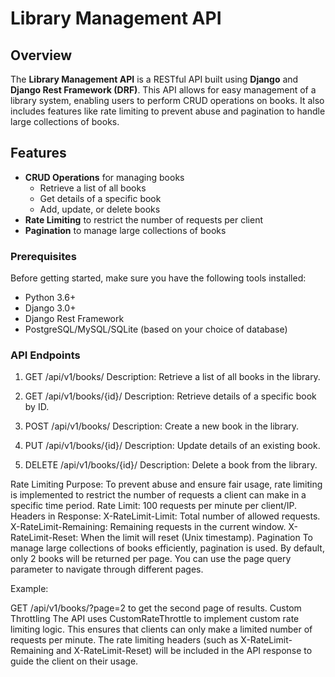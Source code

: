 # Library Management API

## Overview

The **Library Management API** is a RESTful API built using **Django** and **Django Rest Framework (DRF)**. This API allows for easy management of a library system, enabling users to perform CRUD operations on books. It also includes features like rate limiting to prevent abuse and pagination to handle large collections of books.

## Features

- **CRUD Operations** for managing books
  - Retrieve a list of all books
  - Get details of a specific book
  - Add, update, or delete books
- **Rate Limiting** to restrict the number of requests per client
- **Pagination** to manage large collections of books





### Prerequisites

Before getting started, make sure you have the following tools installed:

- Python 3.6+
- Django 3.0+
- Django Rest Framework
- PostgreSQL/MySQL/SQLite (based on your choice of database)


### API Endpoints
1. GET /api/v1/books/
Description: Retrieve a list of all books in the library.

2. GET /api/v1/books/{id}/
Description: Retrieve details of a specific book by ID.

3. POST /api/v1/books/
Description: Create a new book in the library.

4. PUT /api/v1/books/{id}/
Description: Update details of an existing book.

5. DELETE /api/v1/books/{id}/
Description: Delete a book from the library.

Rate Limiting
Purpose: To prevent abuse and ensure fair usage, rate limiting is implemented to restrict the number of requests a client can make in a specific time period.
Rate Limit: 100 requests per minute per client/IP.
Headers in Response:
X-RateLimit-Limit: Total number of allowed requests.
X-RateLimit-Remaining: Remaining requests in the current window.
X-RateLimit-Reset: When the limit will reset (Unix timestamp).
Pagination
To manage large collections of books efficiently, pagination is used. By default, only 2 books will be returned per page. You can use the page query parameter to navigate through different pages.

Example:

GET /api/v1/books/?page=2 to get the second page of results.
Custom Throttling
The API uses CustomRateThrottle to implement custom rate limiting logic. This ensures that clients can only make a limited number of requests per minute. The rate limiting headers (such as X-RateLimit-Remaining and X-RateLimit-Reset) will be included in the API response to guide the client on their usage.

